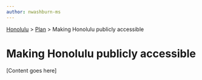 ```yaml
---
author: nwashburn-ms
---
```


<a href="../overview.md">Honolulu</a> > <a href="../overview.md">Plan</a> > Making Honolulu publicly accessible

# Making Honolulu publicly accessible

[Content goes here]


